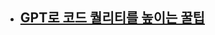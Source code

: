 - [GPT로 코드 퀄리티를 높이는 꿀팁](https://www.freecodecamp.org/news/how-to-use-ai-to-improve-code-quality/)
	- 